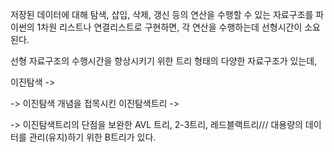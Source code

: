저장된 데이터에 대해 탐색, 삽입, 삭제, 갱신 등의 연산을 수행할 수 있는 자료구조를 파이썬의 1차원 리스트나 연결리스트로 구현하면, 
각 연산을 수행하는데 선형시간이 소요된다.

선형 자료구조의 수행시간을 향상시키기 위한 트리 형태의 다양한 자료구조가 있는데,

이진탐색 ->

-> 이진탐색 개념을 접목시킨 이진탐색트리 ->

-> 이진탐색트리의 단점을 보완한 AVL 트리, 2-3트리, 레드블랙트리/// 대용량의 데이터를 관리(유지)하기 위한 B트리가 있다.
